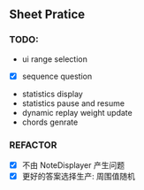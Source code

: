 ## Sheet Pratice

### TODO:

- ui range selection
- [x] sequence question
- statistics display
- statistics pause and resume
- dynamic replay weight update
- chords genrate

### REFACTOR

- [x] 不由 NoteDisplayer 产生问题
- [x] 更好的答案选择生产: 周围值随机
